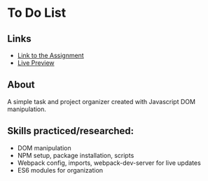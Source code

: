 # To Do List

## Links
- [Link to the Assignment](https://www.theodinproject.com/lessons/javascript-todo-list)
- [Live Preview](https://ewoknock.github.io/odin-javascript-projects/to-do-list/dist/index.html)

## About
A simple task and project organizer created with Javascript DOM manipulation.

## Skills practiced/researched:
- DOM manipulation
- NPM setup, package installation, scripts
- Webpack config, imports, webpack-dev-server for live updates
- ES6 modules for organization